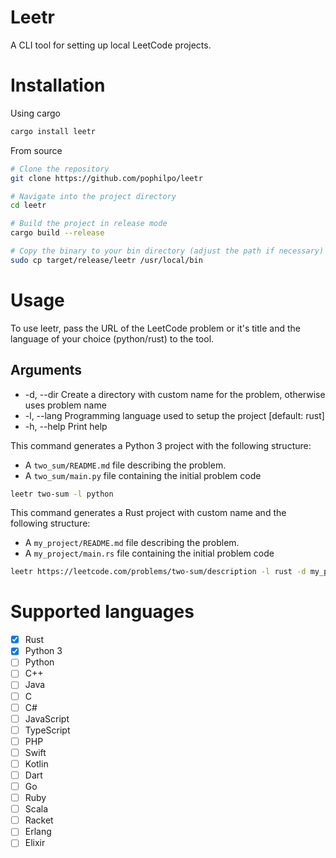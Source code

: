 # Leetr

A CLI tool for setting up local LeetCode projects.

# Installation
Using cargo
```sh
cargo install leetr
```

From source
```sh
# Clone the repository
git clone https://github.com/pophilpo/leetr

# Navigate into the project directory
cd leetr

# Build the project in release mode
cargo build --release

# Copy the binary to your bin directory (adjust the path if necessary)
sudo cp target/release/leetr /usr/local/bin
```

# Usage

To use leetr, pass the URL of the LeetCode problem or it's title and the language of your choice (python/rust) to the tool. 

## Arguments
  - -d, --dir <directory>  Create a directory with custom name for the problem, otherwise uses problem name
  - -l, --lang <language>  Programming language used to setup the project [default: rust]
  - -h, --help             Print help

This command generates a Python 3 project with the following structure:
- A `two_sum/README.md` file describing the problem.
- A `two_sum/main.py` file containing the initial problem code
```sh
leetr two-sum -l python
```

This command generates a Rust project with custom name and the following structure:
- A `my_project/README.md` file describing the problem.
- A `my_project/main.rs` file containing the initial problem code
```sh
leetr https://leetcode.com/problems/two-sum/description -l rust -d my_project
```

# Supported languages

- [x] Rust
- [x] Python 3
- [ ] Python
- [ ] C++
- [ ] Java
- [ ] C
- [ ] C#
- [ ] JavaScript
- [ ] TypeScript
- [ ] PHP
- [ ] Swift
- [ ] Kotlin
- [ ] Dart
- [ ] Go
- [ ] Ruby
- [ ] Scala
- [ ] Racket
- [ ] Erlang
- [ ] Elixir
